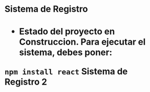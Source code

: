 <h1>Sistema de Registro<h1>

- Estado del proyecto en Construccion.
Para ejecutar el sistema, debes poner:

```npm install react```
Sistema de Registro 2
